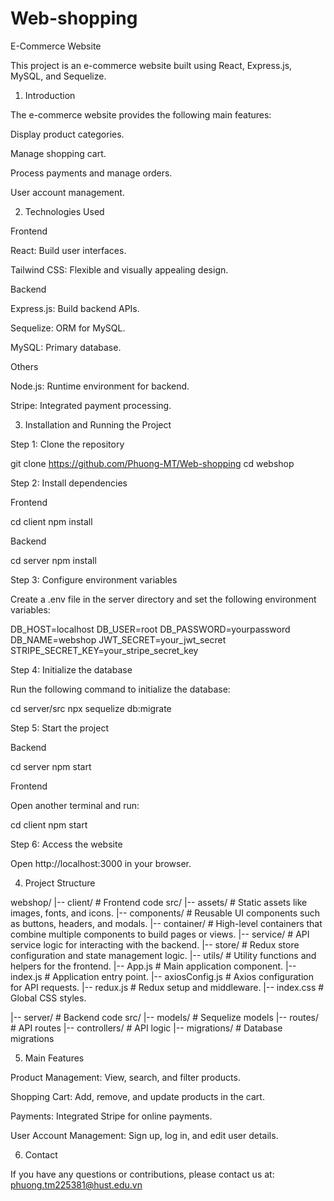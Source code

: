 # Web-shopping
E-Commerce Website

This project is an e-commerce website built using React, Express.js, MySQL, and Sequelize.

1. Introduction

The e-commerce website provides the following main features:

Display product categories.

Manage shopping cart.

Process payments and manage orders.

User account management.

2. Technologies Used

Frontend

React: Build user interfaces.

Tailwind CSS: Flexible and visually appealing design.

Backend

Express.js: Build backend APIs.

Sequelize: ORM for MySQL.

MySQL: Primary database.

Others

Node.js: Runtime environment for backend.

Stripe: Integrated payment processing.

3. Installation and Running the Project

Step 1: Clone the repository

git clone https://github.com/Phuong-MT/Web-shopping
cd webshop

Step 2: Install dependencies

Frontend

cd client
npm install

Backend

cd server
npm install

Step 3: Configure environment variables

Create a .env file in the server directory and set the following environment variables:

DB_HOST=localhost
DB_USER=root
DB_PASSWORD=yourpassword
DB_NAME=webshop
JWT_SECRET=your_jwt_secret
STRIPE_SECRET_KEY=your_stripe_secret_key

Step 4: Initialize the database

Run the following command to initialize the database:

cd server/src
npx sequelize db:migrate

Step 5: Start the project

Backend

cd server
npm start

Frontend

Open another terminal and run:

cd client
npm start

Step 6: Access the website

Open http://localhost:3000 in your browser.

4. Project Structure

webshop/
|-- client/          # Frontend code
    src/
        |-- assets/           # Static assets like images, fonts, and icons.
        |-- components/       # Reusable UI components such as buttons, headers, and modals.
        |-- container/        # High-level containers that combine multiple components to build pages or views.
        |-- service/          # API service logic for interacting with the backend.
        |-- store/            # Redux store configuration and state management logic.
        |-- utils/            # Utility functions and helpers for the frontend.
        |-- App.js            # Main application component.
        |-- index.js          # Application entry point.
        |-- axiosConfig.js    # Axios configuration for API requests.
        |-- redux.js          # Redux setup and middleware.
        |-- index.css         # Global CSS styles.

|-- server/          # Backend code
     src/
        |-- models/      # Sequelize models
        |-- routes/      # API routes
        |-- controllers/ # API logic
        |-- migrations/  # Database migrations

5. Main Features

Product Management: View, search, and filter products.

Shopping Cart: Add, remove, and update products in the cart.

Payments: Integrated Stripe for online payments.

User Account Management: Sign up, log in, and edit user details.

6. Contact

If you have any questions or contributions, please contact us at: phuong.tm225381@hust.edu.vn

